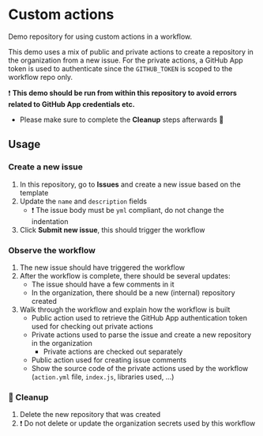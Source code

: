 # Custom actions

Demo repository for using custom actions in a workflow.

This demo uses a mix of public and private actions to create a repository in the organization from a new issue. For the private actions, a GitHub App token is used to authenticate since the `GITHUB_TOKEN` is scoped to the workflow repo only.

:exclamation: **This demo should be run from within this repository to avoid errors related to GitHub App credentials etc.**
- Please make sure to complete the **Cleanup** steps afterwards :house_with_garden:

## Usage 

### Create a new issue

1. In this repository, go to **Issues** and create a new issue based on the template
1. Update the `name` and `description` fields
    - :exclamation: The issue body must be `yml` compliant, do not change the indentation 
1. Click **Submit new issue**, this should trigger the workflow

### Observe the workflow

1. The new issue should have triggered the workflow
1. After the workflow is complete, there should be several updates:
    - The issue should have a few comments in it
    - In the organization, there should be a new (internal) repository created
1. Walk through the workflow and explain how the workflow is built
    - Public action used to retrieve the GitHub App authentication token used for checking out private actions
    - Private actions used to parse the issue and create a new repository in the organization
      - Private actions are checked out separately
    - Public action used for creating issue comments
    - Show the source code of the private actions used by the workflow (`action.yml` file, `index.js`, libraries used, ...)

### :house_with_garden: Cleanup

1. Delete the new repository that was created
1. :exclamation: Do not delete or update the organization secrets used by this workflow
